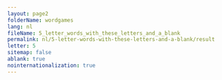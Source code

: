 ```yaml
---
layout: page2
folderName: wordgames
lang: nl
fileName: 5_letter_words_with_these_letters_and_a_blank
permalink: nl/5-letter-words-with-these-letters-and-a-blank/result
letter: 5
sitemap: false
ablank: true
nointernationalization: true
---
```

